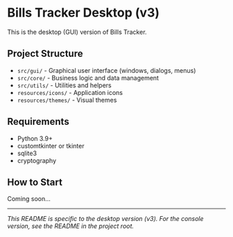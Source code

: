 # Bills Tracker Desktop (v3)

This is the desktop (GUI) version of Bills Tracker.

## Project Structure

- `src/gui/` - Graphical user interface (windows, dialogs, menus)
- `src/core/` - Business logic and data management
- `src/utils/` - Utilities and helpers
- `resources/icons/` - Application icons
- `resources/themes/` - Visual themes

## Requirements
- Python 3.9+
- customtkinter or tkinter
- sqlite3
- cryptography

## How to Start
Coming soon...

---

*This README is specific to the desktop version (v3). For the console version, see the README in the project root.* 